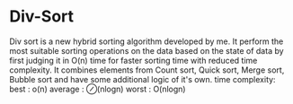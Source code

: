 # Div-Sort
Div sort is a new hybrid sorting algorithm developed by me.
It perform the most suitable sorting operations on the data based on the state of data by first judging it in O(n) time for faster sorting time with reduced  time complexity. 
It combines elements from Count sort, Quick sort, Merge sort, Bubble sort and have some additional logic of it's own.
time complexity:
best : o(n)   average : ⊘(nlogn)   worst : O(nlogn)
